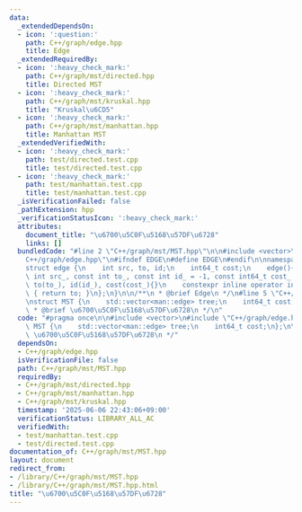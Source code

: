 ```yaml
---
data:
  _extendedDependsOn:
  - icon: ':question:'
    path: C++/graph/edge.hpp
    title: Edge
  _extendedRequiredBy:
  - icon: ':heavy_check_mark:'
    path: C++/graph/mst/directed.hpp
    title: Directed MST
  - icon: ':heavy_check_mark:'
    path: C++/graph/mst/kruskal.hpp
    title: "Kruskal\u6CD5"
  - icon: ':heavy_check_mark:'
    path: C++/graph/mst/manhattan.hpp
    title: Manhattan MST
  _extendedVerifiedWith:
  - icon: ':heavy_check_mark:'
    path: test/directed.test.cpp
    title: test/directed.test.cpp
  - icon: ':heavy_check_mark:'
    path: test/manhattan.test.cpp
    title: test/manhattan.test.cpp
  _isVerificationFailed: false
  _pathExtension: hpp
  _verificationStatusIcon: ':heavy_check_mark:'
  attributes:
    document_title: "\u6700\u5C0F\u5168\u57DF\u6728"
    links: []
  bundledCode: "#line 2 \"C++/graph/mst/MST.hpp\"\n\n#include <vector>\n#line 2 \"\
    C++/graph/edge.hpp\"\n#ifndef EDGE\n#define EDGE\n#endif\n\nnamespace man {\n\
    struct edge {\n    int src, to, id;\n    int64_t cost;\n    edge(){}\n    edge(const\
    \ int src_, const int to_, const int id_ = -1, const int64_t cost_ = 0): src(src_),\
    \ to(to_), id(id_), cost(cost_){}\n    constexpr inline operator int() const noexcept\
    \ { return to; }\n};\n}\n\n/**\n * @brief Edge\n */\n#line 5 \"C++/graph/mst/MST.hpp\"\
    \nstruct MST {\n    std::vector<man::edge> tree;\n    int64_t cost;\n};\n\n/**\n\
    \ * @brief \u6700\u5C0F\u5168\u57DF\u6728\n */\n"
  code: "#pragma once\n\n#include <vector>\n#include \"C++/graph/edge.hpp\"\nstruct\
    \ MST {\n    std::vector<man::edge> tree;\n    int64_t cost;\n};\n\n/**\n * @brief\
    \ \u6700\u5C0F\u5168\u57DF\u6728\n */"
  dependsOn:
  - C++/graph/edge.hpp
  isVerificationFile: false
  path: C++/graph/mst/MST.hpp
  requiredBy:
  - C++/graph/mst/directed.hpp
  - C++/graph/mst/manhattan.hpp
  - C++/graph/mst/kruskal.hpp
  timestamp: '2025-06-06 22:43:06+09:00'
  verificationStatus: LIBRARY_ALL_AC
  verifiedWith:
  - test/manhattan.test.cpp
  - test/directed.test.cpp
documentation_of: C++/graph/mst/MST.hpp
layout: document
redirect_from:
- /library/C++/graph/mst/MST.hpp
- /library/C++/graph/mst/MST.hpp.html
title: "\u6700\u5C0F\u5168\u57DF\u6728"
---
```

